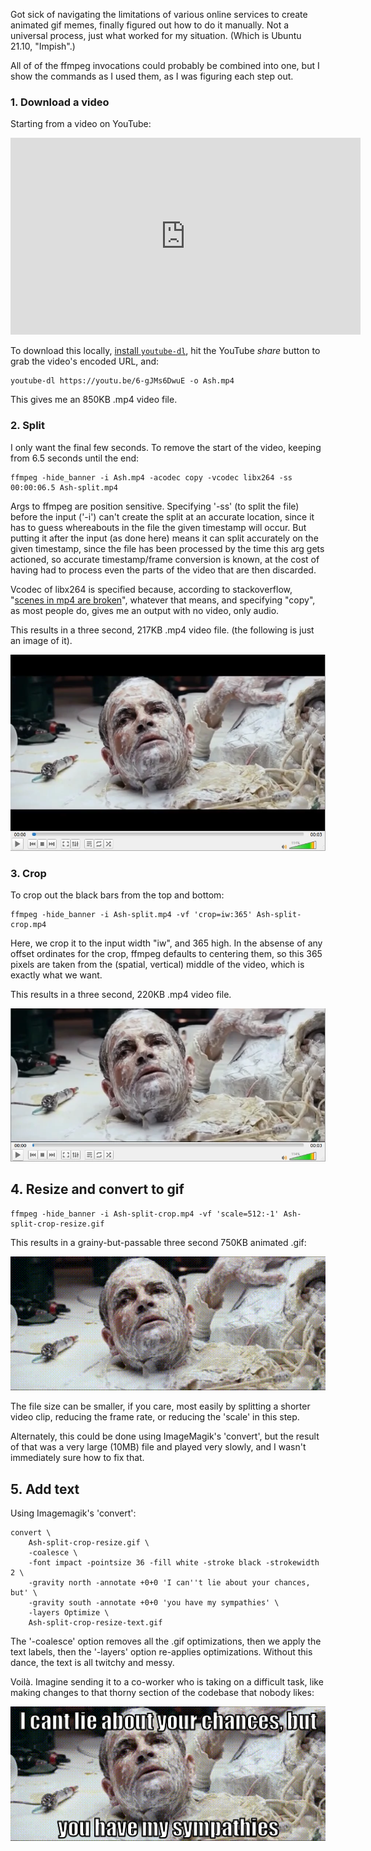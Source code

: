 <!--
.. title: Creating Animated Meme GIFs on the Command-Line
.. slug: creating-animated-meme-gifs-on-the-command-line
.. date: 2021-12-08 15:32:10 UTC-06:00
.. tags: til,terminal,linux,video,image,youtube
-->

Got sick of navigating the limitations of various online services to create
animated gif memes, finally figured out how to do it manually. Not a universal
process, just what worked for my situation. (Which is Ubuntu 21.10, "Impish".)

All of of the ffmpeg invocations could probably be combined into one, but I
show the commands as I used them, as I was figuring each step out.

### 1. Download a video

Starting from a video on YouTube:

<iframe width="560" height="315" src="https://www.youtube-nocookie.com/embed/6-gJMs6DwuE" title="YouTube video player" frameborder="0" allow="accelerometer; autoplay; clipboard-write; encrypted-media; gyroscope; picture-in-picture" allowfullscreen></iframe>

<p />

To download this locally,
[install `youtube-dl`](https://github.com/ytdl-org/youtube-dl),
hit the YouTube *share* button to grab the video's encoded URL,
and:

```
youtube-dl https://youtu.be/6-gJMs6DwuE -o Ash.mp4
```

This gives me an 850KB .mp4 video file.

### 2. Split

I only want the final few seconds. To remove the start of the video,
keeping from 6.5 seconds until the end:

```
ffmpeg -hide_banner -i Ash.mp4 -acodec copy -vcodec libx264 -ss 00:00:06.5 Ash-split.mp4
```

Args to ffmpeg are position sensitive. Specifying '-ss' (to split the file)
before the input ('-i') can't create the split at an accurate location, since
it has to guess whereabouts in the file the given timestamp will occur. But
putting it after the input (as done here) means it can split accurately on the
given timestamp, since the file has been processed by the time this arg gets
actioned, so accurate timestamp/frame conversion is known, at the cost of
having had to process even the parts of the video that are then discarded.

Vcodec of libx264 is specified because, according to stackoverflow,
"[scenes in mp4 are broken](https://stackoverflow.com/questions/5651654/ffmpeg-how-to-split-video-efficiently#comment85070704_13289426)", whatever that means,
and specifying "copy", as most people do, gives me an output with no video,
only audio.

This results in a three second, 217KB .mp4 video file. (the following is just an
image of it).

![ash-split.webp](/files/2021/ash-split.webp)

### 3. Crop

To crop out the black bars from the top and bottom:

```
ffmpeg -hide_banner -i Ash-split.mp4 -vf 'crop=iw:365' Ash-split-crop.mp4
```

Here, we crop it to the input width "iw", and 365 high. In the absense of
any offset ordinates for the crop, ffmpeg defaults to centering them, so this
365 pixels are taken from the (spatial, vertical) middle of the video, which is
exactly what we want.

This results in a three second, 220KB .mp4 video file.

![ash-split-crop.webp](/files/2021/ash-split-crop.webp)

## 4. Resize and convert to gif

```
ffmpeg -hide_banner -i Ash-split-crop.mp4 -vf 'scale=512:-1' Ash-split-crop-resize.gif
```

This results in a grainy-but-passable three second 750KB animated .gif:

![ash-split-crop-resize.gif](/files/2021/ash-split-crop-resize.gif)

The file size can be smaller, if you care, most easily by splitting a shorter
video clip, reducing the frame rate, or reducing the 'scale' in this step.

Alternately, this could be done using ImageMagik's 'convert', but the result
of that was a very large (10MB) file and played very slowly, and I wasn't
immediately sure how to fix that.

## 5. Add text

Using Imagemagik's 'convert':

```
convert \
    Ash-split-crop-resize.gif \
    -coalesce \
    -font impact -pointsize 36 -fill white -stroke black -strokewidth 2 \
    -gravity north -annotate +0+0 'I can''t lie about your chances, but' \
    -gravity south -annotate +0+0 'you have my sympathies' \
    -layers Optimize \
    Ash-split-crop-resize-text.gif
```

The '-coalesce' option removes all the .gif optimizations, then we apply the
text labels, then the '-layers' option re-applies optimizations. Without this
dance, the text is all twitchy and messy.

Voilà. Imagine sending it to a co-worker who is taking on a difficult task,
like making changes to that thorny section of the codebase that nobody likes:

![ash-split-crop-resize-text.gif](/files/2021/ash-split-crop-resize-text.gif)


